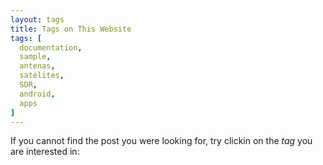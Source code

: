```yaml
---
layout: tags
title: Tags on This Website
tags: [
  documentation,
  sample,
  antenas,
  satélites,
  SDR,
  android,
  apps
]
---
```


If you cannot find the post you were looking for, try clickin on the _tag_ you are interested in:
